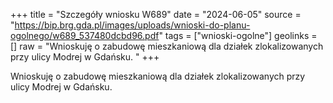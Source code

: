 +++
title = "Szczegóły wniosku W689"
date = "2024-06-05"
source = "https://bip.brg.gda.pl/images/uploads/wnioski-do-planu-ogolnego/w689_537480dcbd96.pdf"
tags = ["wnioski-ogolne"]
geolinks = []
raw = "Wnioskuję o zabudowę mieszkaniową dla działek zlokalizowanych przy ulicy Modrej w Gdańsku. "
+++

Wnioskuję o zabudowę mieszkaniową dla działek zlokalizowanych przy ulicy Modrej
w Gdańsku.



